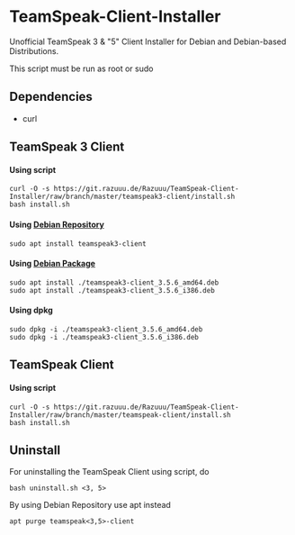 # TeamSpeak-Client-Installer
Unofficial TeamSpeak 3 & "5" Client Installer
for Debian and Debian-based Distributions.  
  
This script must be run as root or sudo

## Dependencies
- curl

##  TeamSpeak 3 Client

#### Using script
```
curl -O -s https://git.razuuu.de/Razuuu/TeamSpeak-Client-Installer/raw/branch/master/teamspeak3-client/install.sh
bash install.sh
```

#### Using [Debian Repository](https://deb.razuuu.de/debian)
```
sudo apt install teamspeak3-client
```

#### Using [Debian Package](https://git.razuuu.de/Razuuu/TeamSpeak-Client-Installer/releases)
```
sudo apt install ./teamspeak3-client_3.5.6_amd64.deb
sudo apt install ./teamspeak3-client_3.5.6_i386.deb
```

#### Using dpkg
```
sudo dpkg -i ./teamspeak3-client_3.5.6_amd64.deb
sudo dpkg -i ./teamspeak3-client_3.5.6_i386.deb
```
## TeamSpeak Client
#### Using script
```
curl -O -s https://git.razuuu.de/Razuuu/TeamSpeak-Client-Installer/raw/branch/master/teamspeak-client/install.sh
bash install.sh
```

## Uninstall
For uninstalling the TeamSpeak Client using script, do
```
bash uninstall.sh <3, 5>
```
By using Debian Repository use apt instead
```
apt purge teamspeak<3,5>-client
```
